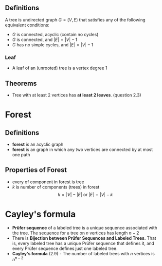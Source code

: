 ## Definitions
A tree is undirected graph $G=(V,E)$ that satisfies any of the following equivalent conditions:
- $G$ is connected, acyclic (contain no cycles)
- $G$ is connected, and $|E|=|V|-1$
- $G$ has no simple cycles, and $|E|=|V|-1$

### Leaf
- A leaf of an (unrooted) tree is a vertex degree 1

## Theorems
- Tree with at least 2 vertices has **at least 2 leaves**. (question 2.3)

# Forest

## Definitions
- **forest** is an acyclic graph
- **forest** is an graph in which any two vertices are connected by at most one path

## Properties of Forest
- every of component in forest is tree
- $k$ is number of components (trees) in forest
$$k=|V|-|E| \text{ or } |E|=|V|-k$$

# Cayley's formula

- **Prüfer sequence** of a labeled tree is a unique sequence associated with the tree. The sequence for a tree on $n$ vertices has length $n−2$
- There is **Bijection between Prüfer Sequences and Labeled Trees.** That is, every labeled tree has a unique Prüfer sequence that defines it, and every Prüfer sequence defines just one labeled tree. 
- **Cayley's formula** (2.9) - The number of labeled trees with $n$ vertices is $n^{n−2}$

